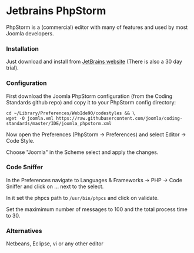 # Jetbrains PhpStorm

PhpStorm  is a (commercial) editor with many of features and used by most Joomla developers.

### Installation

Just download and install from [JetBrains website](https://www.jetbrains.com/phpstorm/) (There is also a 30 day trial).

### Configuration

First download the Joomla PhpStorm configuration (from the Coding Standards github repo) and copy it to your PhpStorm config directory:

```
cd ~/Library/Preferences/WebIde90/codestyles && \ 
wget -O joomla.xml https://raw.githubusercontent.com/joomla/coding-standards/master/IDE/joomla_phpstorm.xml
```

Now open the Preferences (PhpStorm -> Preferences) and select Editor -> Code Style.

Choose "Joomla" in the Scheme select and apply the changes.

### Code Sniffer

In the Preferences navigate to Languages & Frameworks -> PHP -> Code Sniffer and click on ... next to the select. 

In it set the phpcs path to ```/usr/bin/phpcs``` and click on validate.

Set the maximimum number of messages to 100 and the total process time to 30.

### Alternatives

Netbeans, Eclipse, vi or any other editor